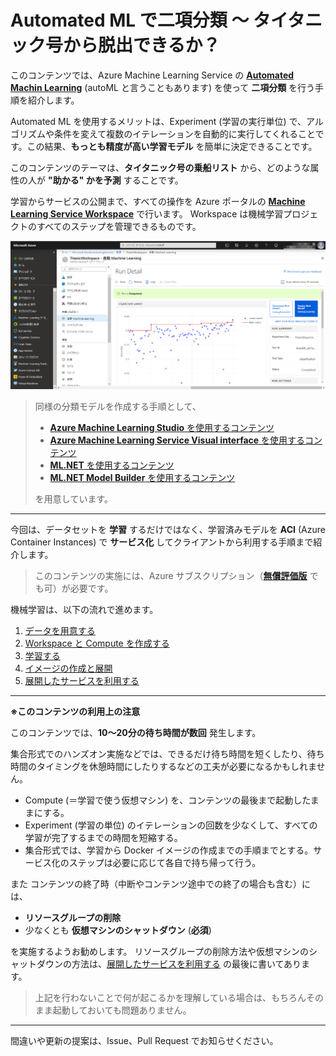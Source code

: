 # Automated ML で二項分類 ～ タイタニック号から脱出できるか？

このコンテンツでは、Azure Machine Learning Service の [**Automated Machin Learning**](https://docs.microsoft.com/ja-jp/dotnet/machine-learning/) (autoML と言うこともあります) を使って **二項分類** を行う手順を紹介します。

Automated ML を使用するメリットは、Experiment (学習の実行単位) で、アルゴリズムや条件を変えて複数のイテレーションを自動的に実行してくれることです。この結果、**もっとも精度が高い学習モデル** を簡単に決定できることです。

このコンテンツのテーマは、**タイタニック号の乗船リスト** から、どのような属性の人が **"助かる" かを予測** することです。

学習からサービスの公開まで、すべての操作を Azure ポータルの [**Machine Learning Service Workspace**](https://docs.microsoft.com/ja-jp/azure/machine-learning/service/) で行います。
Workspace は機械学習プロジェクトのすべてのステップを管理できるものです。

![Workspace](./images/automl_portal.jpg)

> 同様の分類モデルを作成する手順として、
>
> - [**Azure Machine Learning Studio** を使用するコンテンツ](https://github.com/seosoft/Titanic_MachineLearningStudio)
> - [**Azure Machine Learning Service Visual interface** を使用するコンテンツ](https://github.com/seosoft/Titanic_MLServiceVisualInterface)
> - [**ML.NET** を使用するコンテンツ](https://github.com/seosoft/Titanic_MLNet)
> - [**ML.NET Model Builder** を使用するコンテンツ](https://github.com/seosoft/Titanic_MLNetModelBuilder)
>
> を用意しています。  

---

今回は、データセットを **学習** するだけではなく、学習済みモデルを **ACI** (Azure Container Instances) で **サービス化** してクライアントから利用する手順まで紹介します。

> このコンテンツの実施には、Azure サブスクリプション（[**無償評価版**](https://azure.microsoft.com/ja-jp/free/) でも可）が必要です。

機械学習は、以下の流れで進めます。

1. [データを用意する](./01_preparedata.md)
2. [Workspace と Compute を作成する](02_createworkspace.md)
3. [学習する](./03_runexperiment.md)
4. [イメージの作成と展開](./04_createimage_deploy.md)
5. [展開したサービスを利用する](./05_requestservice.md)

---

**※このコンテンツの利用上の注意**

このコンテンツでは、**10～20分の待ち時間が数回** 発生します。

集合形式でのハンズオン実施などでは、できるだけ待ち時間を短くしたり、待ち時間のタイミングを休憩時間にしたりするなどの工夫が必要になるかもしれません。

- Compute (＝学習で使う仮想マシン) を、コンテンツの最後まで起動したままにする。
- Experiment (学習の単位) のイテレーションの回数を少なくして、すべての学習が完了するまでの時間を短縮する。
- 集合形式では、学習から Docker イメージの作成までの手順までとする。サービス化のステップは必要に応じて各自で持ち帰って行う。

また コンテンツの終了時（中断やコンテンツ途中での終了の場合も含む）には、

- **リソースグループの削除**
- 少なくとも **仮想マシンのシャットダウン** (**必須**)

を実施するようお勧めします。
リソースグループの削除方法や仮想マシンのシャットダウンの方法は、[展開したサービスを利用する](./05_requestservice.md) の最後に書いてあります。

> 上記を行わないことで何が起こるかを理解している場合は、もちろんそのまま起動しておいても問題ありません。

---

間違いや更新の提案は、Issue、Pull Request でお知らせください。
